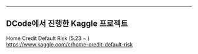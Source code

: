 -------------------------------
DCode에서 진행한 Kaggle 프로젝트
-------------------------------

Home Credit Default Risk (5.23 ~ ) <br>
https://www.kaggle.com/c/home-credit-default-risk
